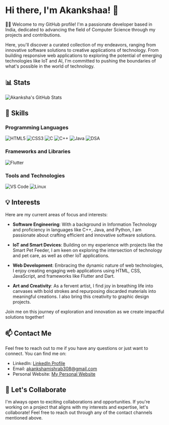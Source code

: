 # Hi there, I'm Akankshaa! 👋

👩‍💻 Welcome to my GitHub profile! I'm a passionate developer based in India, dedicated to advancing the field of Computer Science through my projects and contributions.

Here, you'll discover a curated collection of my endeavors, ranging from innovative software solutions to creative applications of technology. From building responsive web applications to exploring the potential of emerging technologies like IoT and AI, I'm committed to pushing the boundaries of what's possible in the world of technology.

## 📊 Stats

![Akanksha's GitHub Stats](https://github-readme-stats.vercel.app/api?username=akankshaamishra&show_icons=true&theme=tokyonight)

## 🌱 Skills

### Programming Languages
![HTML5](https://img.shields.io/badge/-HTML5-E34F26?style=flat-square&logo=html5&logoColor=white&color=E34F26&logoWidth=20)
![CSS3](https://img.shields.io/badge/-CSS3-1572B6?style=flat-square&logo=css3&logoColor=white&color=1572B6&logoWidth=20)
![C](https://img.shields.io/badge/-C-A8B9CC?style=flat-square&logo=c&logoColor=white&color=A8B9CC&logoWidth=20)
![C++](https://img.shields.io/badge/-C++-00599C?style=flat-square&logo=c%2B%2B&logoColor=white&color=00599C&logoWidth=20)
![Java](https://img.shields.io/badge/-Java-007396?style=flat-square&logo=java&logoColor=white&color=007396&logoWidth=20)
![DSA](https://img.shields.io/badge/-DSA-FF6F00?style=flat-square&logo=algorithm&logoColor=white&color=FF6F00&logoWidth=20)

### Frameworks and Libraries
![Flutter](https://img.shields.io/badge/-Flutter-02569B?style=flat-square&logo=flutter&logoColor=white&color=02569B&logoWidth=20)

### Tools and Technologies
![VS Code](https://img.shields.io/badge/-VS%20Code-007ACC?style=flat-square&logo=visual-studio-code&logoColor=white&color=007ACC&logoWidth=20)
![Linux](https://img.shields.io/badge/-Linux-FCC624?style=flat-square&logo=linux&logoColor=black&color=FCC624&logoWidth=20)

## 💡 Interests

Here are my current areas of focus and interests:

- **Software Engineering**: With a background in Information Technology and proficiency in languages like C++, Java, and Python, I am passionate about crafting efficient and innovative software solutions.

- **IoT and Smart Devices**: Building on my experience with projects like the Smart Pet Feeder, I am keen on exploring the intersection of technology and pet care, as well as other IoT applications.

- **Web Development**: Embracing the dynamic nature of web technologies, I enjoy creating engaging web applications using HTML, CSS, JavaScript, and frameworks like Flutter and Dart.

- **Art and Creativity**: As a fervent artist, I find joy in breathing life into canvases with bold strokes and repurposing discarded materials into meaningful creations. I also bring this creativity to graphic design projects.

Join me on this journey of exploration and innovation as we create impactful solutions together!

## 📫 Contact Me

Feel free to reach out to me if you have any questions or just want to connect. You can find me on:
- LinkedIn: [LinkedIn Profile](https://www.linkedin.com/in/akankshaa-mishra/)
- Email: akankshamishrab308@gmail.com
- Personal Website: [My Personal Website](https://akankshaamishra.github.io/CV/)

## 🚀 Let's Collaborate

I'm always open to exciting collaborations and opportunities. If you're working on a project that aligns with my interests and expertise, let's collaborate! Feel free to reach out through any of the contact channels mentioned above.
